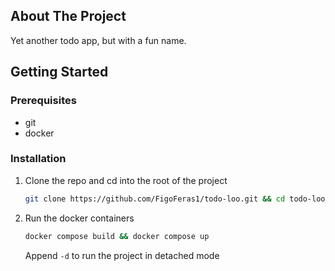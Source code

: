 ## About The Project

Yet another todo app, but with a fun name.

## Getting Started

### Prerequisites

- git
- docker

### Installation

1. Clone the repo and cd into the root of the project

   ```sh
   git clone https://github.com/FigoFeras1/todo-loo.git && cd todo-loo
   ```

2. Run the docker containers

   ```sh
   docker compose build && docker compose up
   ```

   Append `-d` to run the project in detached mode


